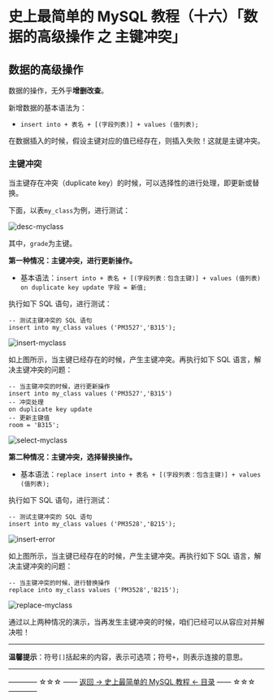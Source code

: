 # 史上最简单的 MySQL 教程（十六）「数据的高级操作 之 主键冲突」

## 数据的高级操作

数据的操作，无外乎**增删改查**。

新增数据的基本语法为：

 - `insert into + 表名 + [(字段列表)] + values (值列表);`

在数据插入的时候，假设主键对应的值已经存在，则插入失败！这就是主键冲突。

### 主键冲突

当主键存在冲突（duplicate key）的时候，可以选择性的进行处理，即更新或替换。

下面，以表`my_class`为例，进行测试：

![desc-myclass](https://github.com/guobinhit/mysql-tutorial/blob/master/images/duplicate-primary-key/desc-myclass.png)

其中，`grade`为主键。

**第一种情况：主键冲突，进行更新操作。**

 - 基本语法：`insert into + 表名 + [(字段列表：包含主键)] + values (值列表) on duplicate key update 字段 = 新值;`

执行如下 SQL 语句，进行测试：

```
-- 测试主键冲突的 SQL 语句
insert into my_class values ('PM3527','B315');
```

![insert-myclass](https://github.com/guobinhit/mysql-tutorial/blob/master/images/duplicate-primary-key/insert-myclass.png)

如上图所示，当主键已经存在的时候，产生主键冲突。再执行如下 SQL 语言，解决主键冲突的问题：

```
-- 当主键冲突的时候，进行更新操作
insert into my_class values ('PM3527','B315')
-- 冲突处理
on duplicate key update
-- 更新主键值
room = 'B315';
```

![select-myclass](https://github.com/guobinhit/mysql-tutorial/blob/master/images/duplicate-primary-key/select-myclass.png)

**第二种情况：主键冲突，选择替换操作。**

 - 基本语法：`replace insert into + 表名 + [(字段列表：包含主键)] + values (值列表);`

执行如下 SQL 语句，进行测试：

```
-- 测试主键冲突的 SQL 语句
insert into my_class values ('PM3528','B215');
```

![insert-error](https://github.com/guobinhit/mysql-tutorial/blob/master/images/duplicate-primary-key/insert-error.png)

如上图所示，当主键已经存在的时候，产生主键冲突。再执行如下 SQL 语言，解决主键冲突的问题：

```
-- 当主键冲突的时候，进行替换操作
replace into my_class values ('PM3528','B215');
```

![replace-myclass](https://github.com/guobinhit/mysql-tutorial/blob/master/images/duplicate-primary-key/replace-myclass.png)

通过以上两种情况的演示，当再发生主键冲突的时候，咱们已经可以从容应对并解决啦！


----------

**温馨提示**：符号`[]`括起来的内容，表示可选项；符号`+`，则表示连接的意思。


----------
———— ☆☆☆ —— [返回 -> 史上最简单的 MySQL 教程 <- 目录](https://github.com/guobinhit/mysql-tutorial/blob/master/README.md) —— ☆☆☆ ————
